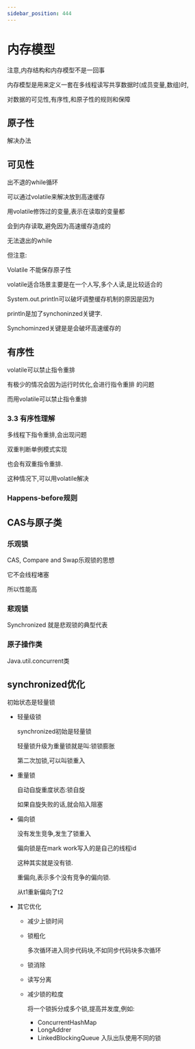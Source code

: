 ```yaml
---
sidebar_position: 444
---
```

# 内存模型

注意,内存结构和内存模型不是一回事

内存模型是用来定义一套在多线程读写共享数据时(成员变量,数组)时,

对数据的可见性,有序性,和原子性的规则和保障

## 原子性

解决办法

## 可见性

出不退的while循环

可以通过volatile来解决放到高速缓存

用volatile修饰过的变量,表示在读取的变量都

会到内存读取,避免因为高速缓存造成的

无法退出的while

但注意:

Volatile 不能保存原子性

volatile适合场景主要是在一个人写,多个人读,是比较适合的

System.out.println可以破坏调整缓存机制的原因是因为

println是加了synchoninzed关键字.

Synchominzed关键是是会破坏高速缓存的

## 有序性

volatile可以禁止指令重排

有极少的情况会因为运行时优化,会进行指令重排 的问题

而用volatile可以禁止指令重排

### 3.3 有序性理解

多线程下指令重排,会出现问题

双重判断单例模式实现

也会有双重指令重排.

这种情况下,可以用volatile解决

### Happens-before规则

## CAS与原子类

### 乐观锁

CAS, Compare and Swap乐观锁的思想

它不会线程堵塞

所以性能高

### 悲观锁

Synchronized 就是悲观锁的典型代表

### 原子操作类

Java.util.concurrent类

## synchronized优化

初始状态是轻量锁

- 轻量级锁

  synchronized初始是轻量锁

  轻量锁升级为重量锁就是叫:锁锁膨胀

  第二次加锁,可以叫锁重入

- 重量锁

  自动自旋重度状态:锁自旋

  如果自旋失败的话,就会陷入阻塞

- 偏向锁

  没有发生竞争,发生了锁重入

  偏向锁是在mark work写入的是自己的线程id

  这种其实就是没有锁.

  重偏向,表示多个没有竞争的偏向锁.

  从t1重新偏向了t2

- 其它优化

  - 减少上锁时间

  - 锁粗化

    多次循环进入同步代码块,不如同步代码块多次循环

  - 锁消除

  - 读写分离

  - 减少锁的粒度

    将一个锁拆分成多个锁,提高并发度,例如:

    - ConcurrentHashMap
    - LongAddrer
    - LinkedBlockingQueue 入队出队使用不同的锁

